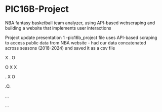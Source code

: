 # PIC16B-Project
NBA fantasy basketball team analyzer, using API-based webscraping and building a website that implements user interactions

Project update presentation 1
-pic16b_project file uses API-based scraping to access public data from NBA website
    - had our data concatenated across seasons (2018-2024) and saved it as a csv file

X . O 

O X X

. X O 


.O.

...

...

